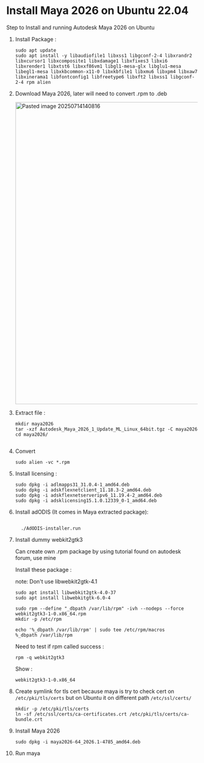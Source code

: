 # Install Maya 2026 on Ubuntu 22.04
Step to Install and running Autodesk Maya 2026 on Ubuntu

1. Install Package :
    ```
    sudo apt update
    sudo apt install -y libaudiofile1 libxss1 libgconf-2-4 libxrandr2 libxcursor1 libxcomposite1 libxdamage1 libxfixes3 libxi6 libxrender1 libxtst6 libxxf86vm1 libgl1-mesa-glx libglu1-mesa libegl1-mesa libxkbcommon-x11-0 libxkbfile1 libxmu6 libxpm4 libxaw7 libxinerama1 libfontconfig1 libfreetype6 libxft2 libxss1 libgconf-2-4 rpm alien
    ```

2. Download Maya 2026, later will need to convert .rpm to .deb

    <img width="1478" height="795" alt="Pasted image 20250714140816" src="https://github.com/user-attachments/assets/b0595294-d05c-491c-a455-f8f81262f5ff" />

3. Extract file :

    ```
    mkdir maya2026
    tar -xzf Autodesk_Maya_2026_1_Update_ML_Linux_64bit.tgz -C maya2026
    cd maya2026/
    
    
    ```
4. Convert

   ```
   sudo alien -vc *.rpm
   ```

5. Install licensing :
    ```
    sudo dpkg -i adlmapps31_31.0.4-1_amd64.deb
    sudo dpkg -i adskflexnetclient_11.18.3-2_amd64.deb
    sudo dpkg -i adskflexnetserveripv6_11.19.4-2_amd64.deb
    sudo dpkg -i adsklicensing15.1.0.12339_0-1_amd64.deb
    ```

6. Install adODIS (It comes in Maya extracted package):

    ```
       
	  ./AdODIS-installer.run
    ```

7. Install dummy webkit2gtk3

    Can create own .rpm package by using tutorial found on autodesk forum, use mine

    Install these package :

    note: Don't use libwebkit2gtk-4.1
    ```
    sudo apt install libwebkit2gtk-4.0-37
    sudo apt install libwebkitgtk-6.0-4
    ```

    ```
    sudo rpm --define "_dbpath /var/lib/rpm" -ivh --nodeps --force webkit2gtk3-1-0.x86_64.rpm
    mkdir -p /etc/rpm
    ```

    ```
    echo '%_dbpath /var/lib/rpm' | sudo tee /etc/rpm/macros
    %_dbpath /var/lib/rpm
    ```

    Need to test if rpm called success :
    ```
    rpm -q webkit2gtk3
    ```
    Show :
    ```
    webkit2gtk3-1-0.x86_64
    ```

8. Create symlink for tls cert
   because maya is try to check cert on `/etc/pki/tls/certs` but on Ubuntu it on different path `/etc/ssl/certs/`
   ```
   mkdir -p /etc/pki/tls/certs
   ln -sf /etc/ssl/certs/ca-certificates.crt /etc/pki/tls/certs/ca-bundle.crt
   ```

9. Install Maya 2026
   ```
   sudo dpkg -i maya2026-64_2026.1-4785_amd64.deb
   ```

10. Run maya

